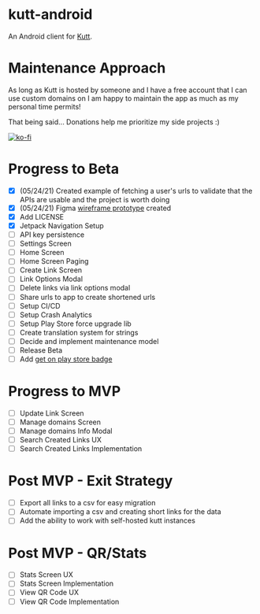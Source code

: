 # kutt-android
An Android client for [Kutt](http://kutt.it/).

# Maintenance Approach
As long as Kutt is hosted by someone and I have a free account that I can use custom domains on I am happy to maintain the app as much as my personal time permits!

That being said...
Donations help me prioritize my side projects :)

[![ko-fi](https://ko-fi.com/img/githubbutton_sm.svg)](https://ko-fi.com/S6S64QETK)

# Progress to Beta
- [x] (05/24/21) Created example of fetching a user's urls to validate that the APIs are usable and the project is worth doing
- [x] (05/24/21) Figma [wireframe prototype](data/kutt-android-wireframe.gif) created
- [x] Add LICENSE
- [x] Jetpack Navigation Setup
- [ ] API key persistence
- [ ] Settings Screen
- [ ] Home Screen
- [ ] Home Screen Paging
- [ ] Create Link Screen
- [ ] Link Options Modal
- [ ] Delete links via link options modal
- [ ] Share urls to app to create shortened urls
- [ ] Setup CI/CD
- [ ] Setup Crash Analytics
- [ ] Setup Play Store force upgrade lib
- [ ] Create translation system for strings
- [ ] Decide and implement maintenance model
- [ ] Release Beta
- [ ] Add [get on play store badge](https://play.google.com/intl/en_gb/badges/)

# Progress to MVP
- [ ] Update Link Screen
- [ ] Manage domains Screen
- [ ] Manage domains Info Modal
- [ ] Search Created Links UX
- [ ] Search Created Links Implementation

# Post MVP - Exit Strategy
- [ ] Export all links to a csv for easy migration
- [ ] Automate importing a csv and creating short links for the data
- [ ] Add the ability to work with self-hosted kutt instances

# Post MVP - QR/Stats
- [ ] Stats Screen UX
- [ ] Stats Screen Implementation
- [ ] View QR Code UX
- [ ] View QR Code Implementation
